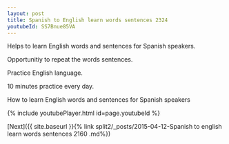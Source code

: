```yaml
---
layout: post
title: Spanish to English learn words sentences 2324 
youtubeId: SS7Bnue85VA
---
```

 
 
Helps to learn English words and sentences for Spanish speakers.

Opportunitiy to repeat the words sentences. 

Practice English language. 
 
10 minutes practice every day. 
 
How to learn English words and sentences for Spanish speakers 
 
{% include youtubePlayer.html id=page.youtubeId %}
 
 
[Next]({{ site.baseurl }}{% link  split2/_posts/2015-04-12-Spanish to english learn words sentences 2160 .md%})
 
